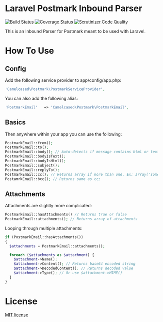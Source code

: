 Laravel Postmark Inbound Parser
=============
[![Build Status](https://travis-ci.org/camelCaseD/postmark-inbound-laravel.png)](https://travis-ci.org/camelCaseD/postmark-inbound-laravel) [![Coverage Status](https://coveralls.io/repos/camelCaseD/postmark-inbound-laravel/badge.png?branch=master)](https://coveralls.io/r/camelCaseD/postmark-inbound-laravel?branch=master) [![Scrutinizer Code Quality](https://scrutinizer-ci.com/g/camelCaseD/postmark-inbound-laravel/badges/quality-score.png?b=master)](https://scrutinizer-ci.com/g/camelCaseD/postmark-inbound-laravel/?branch=master)

This is an Inbound Parser for Postmark meant to be used with Laravel.

How To Use
=============

Config
-------------
Add the following service provider to app/config/app.php:

```php
'Camelcased\Postmark\PostmarkServiceProvider',
```

You can also add the following alias:

```php
'PostmarkEmail'   => 'Camelcased\Postmark\PostmarkEmail',
```

Basics
-------------
Then anywhere within your app you can use the following:

```php
PostmarkEmail::from();
PostmarkEmail::to();
PostmarkEmail::body(); // Auto-detects if message contains html or text only.
PostmarkEmail::bodyIsText();
PostmarkEmail::bodyIsHtml();
PostmarkEmail::subject();
PostmarkEmail::replyTo();
PostmarkEmail::cc(); // Returns array if more than one. Ex: array('someone@somewhere.com', 'hi@awesome.com'). Returns string if only one.
PostamrkEmail::bcc(); // Returns same as cc;
```

Attachments
-------------
Attachments are slightly more complicated:

```php
PostmarkEmail::hasAttachments() // Returns true or false
PostmarkEmail::attachments(); // Returns array of attachments
```
Looping through multiple attachments:

```php
if (PostmarkEmail::hasAttachments())
{
  $attachments = PostmarkEmail::attachments();

  foreach ($attachments as $attachment) {
    $attachment->Name();
    $attachment->Content(); // Returns base64 encoded string
    $attachment->DecodedContent(); // Returns decoded value
    $attachment->Type(); // Or use $attachment->MIME()
  }
}
```

License
=============
[MIT license](http://opensource.org/licenses/MIT)
